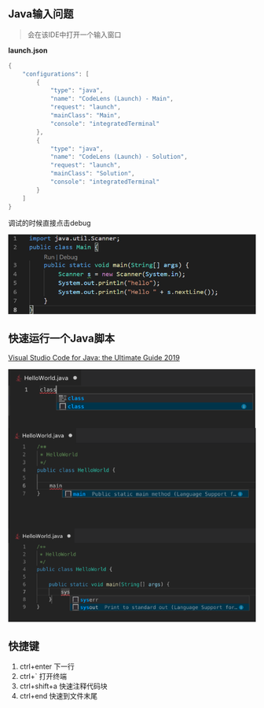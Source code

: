 ## Java输入问题

> 会在该IDE中打开一个输入窗口

**launch.json**
```java
{
    "configurations": [
        {
            "type": "java",
            "name": "CodeLens (Launch) - Main",
            "request": "launch",
            "mainClass": "Main",
            "console": "integratedTerminal"
        },
        {
            "type": "java",
            "name": "CodeLens (Launch) - Solution",
            "request": "launch",
            "mainClass": "Solution",
            "console": "integratedTerminal"
        }
    ]
}
```

调试的时候直接点击debug

![](./imgs/1.PNG)



## 快速运行一个Java脚本

[Visual Studio Code for Java: the Ultimate Guide 2019](https://dzone.com/articles/visual-studio-code-for-java-the-ultimate-guide-201)

![](./imgs/2.PNG)


## 快捷键

1. ctrl+enter 下一行
2. ctrl+` 打开终端
3. ctrl+shift+a 快速注释代码块
4. ctrl+end  快速到文件末尾
